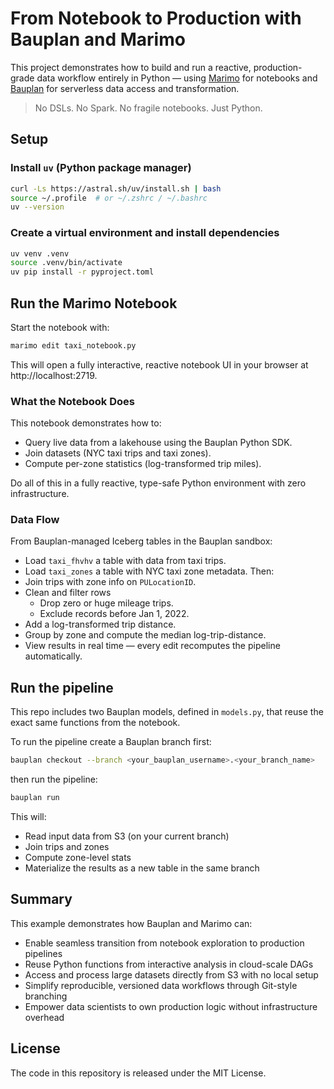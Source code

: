 # From Notebook to Production with Bauplan and Marimo

This project demonstrates how to build and run a reactive, production-grade data workflow entirely in Python — using [Marimo](https://marimo.io) for notebooks and [Bauplan](https://bauplanlabs.com) for serverless data access and transformation.

> No DSLs. No Spark. No fragile notebooks. Just Python.



## Setup

### Install `uv` (Python package manager)
```bash
curl -Ls https://astral.sh/uv/install.sh | bash
source ~/.profile  # or ~/.zshrc / ~/.bashrc
uv --version
```

### Create a virtual environment and install dependencies
```bash
uv venv .venv
source .venv/bin/activate
uv pip install -r pyproject.toml
```
## Run the Marimo Notebook
Start the notebook with:
```bash 
marimo edit taxi_notebook.py
```

This will open a fully interactive, reactive notebook UI in your browser at http://localhost:2719.

### What the Notebook Does
This notebook demonstrates how to:
- Query live data from a lakehouse using the Bauplan Python SDK.
- Join datasets (NYC taxi trips and taxi zones).
- Compute per-zone statistics (log-transformed trip miles).

Do all of this in a fully reactive, type-safe Python environment with zero infrastructure.

### Data Flow 
From Bauplan-managed Iceberg tables in the Bauplan sandbox:
- Load `taxi_fhvhv` a table with data from taxi trips.
- Load `taxi_zones` a table with NYC taxi zone metadata.
Then:
- Join trips with zone info on `PULocationID`. 
- Clean and filter rows
  - Drop zero or huge mileage trips. 
  - Exclude records before Jan 1, 2022. 
- Add a log-transformed trip distance. 
- Group by zone and compute the median log-trip-distance.
- View results in real time — every edit recomputes the pipeline automatically. 

## Run the pipeline
This repo includes two Bauplan models, defined in `models.py`, that reuse the exact same functions from the notebook.

To run the pipeline create a Bauplan branch first: 
```bash
bauplan checkout --branch <your_bauplan_username>.<your_branch_name>
```

then run the pipeline:
```bash
bauplan run
```

This will:
- Read input data from S3 (on your current branch)
- Join trips and zones
- Compute zone-level stats
- Materialize the results as a new table in the same branch

## Summary
This example demonstrates how Bauplan and Marimo can:

- Enable seamless transition from notebook exploration to production pipelines
- Reuse Python functions from interactive analysis in cloud-scale DAGs
- Access and process large datasets directly from S3 with no local setup
- Simplify reproducible, versioned data workflows through Git-style branching
- Empower data scientists to own production logic without infrastructure overhead

## License
The code in this repository is released under the MIT License.
